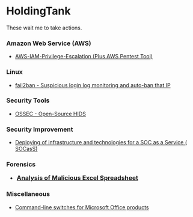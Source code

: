 # HoldingTank
These wait me to take actions.

<h3>Amazon Web Service (AWS)</h3>
<ul>
  <li><a href="https://rhinosecuritylabs.com/aws/aws-privilege-escalation-methods-mitigation/">AWS-IAM-Privilege-Escalation (Plus AWS Pentest Tool)</a></li>

</ul>

<h3> Linux </h3>
<ul>
  <li><a href="https://www.fail2ban.org/wiki/index.php/Main_Page">fail2ban - Suspicious login log monitoring and auto-ban that IP</a></li>
</ul>

<h3> Security Tools </h3>
<ul>
  <li><a href="https://www.ossec.net/">OSSEC - Open-Source HIDS</a></li>
</ul>

<h3> Security Improvement </h3>
<ul>
  <li><a href="https://medium.com/@ibrahim.ayadhi/deploying-of-infrastructure-and-technologies-for-a-soc-as-a-service-socass-8e1bbb885149">Deploying of infrastructure and technologies for a SOC as a Service ( SOCasS)</a></li>
</ul>

<h3> Forensics </h>
<ul>
  <li><a href="https://eforensicsmag.com/analysis-of-malicious-excel-spreadsheet-by-monnappa-k-a/">Analysis of Malicious Excel Spreadsheet</a></li>
</ul>

<h3> Miscellaneous </h3>
<ul>
  <li><a href="https://support.office.com/en-us/article/command-line-switches-for-microsoft-office-products-079164cd-4ef5-4178-b235-441737deb3a6#ID0EAABAAA=Excel">Command-line switches for Microsoft Office products</a></li>
</ul>
